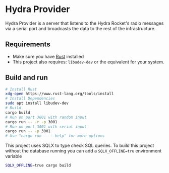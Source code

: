 # Hydra Provider

Hydra Provider is a server that listens to the Hydra Rocket's radio messages via a serial port and broadcasts the data to the rest of the infrastructure.

## Requirements

- Make sure you have [Rust](https://www.rust-lang.org/tools/install) installed
- This project also requires: `libudev-dev` or the equivalent for your system.

## Build and run

```bash
# Install Rust
xdg-open https://www.rust-lang.org/tools/install
# Install Dependencies
sudo apt install libudev-dev
# Build
cargo build
# Run on port 3001 with random input
cargo run -- -r -p 3001
# Run on port 3001 with serial input
cargo run -- -p 3001
# Use "cargo run -- --help" for more options
```

This project uses SQLX to type check SQL queries. To build this project without the database running you can add a `SQLX_OFFLINE=tru` environment variable 

```bash
SQLX_OFFLINE=true cargo build
```
